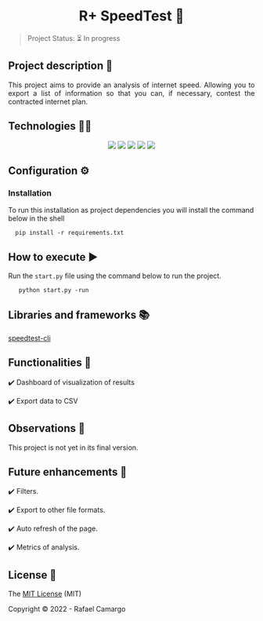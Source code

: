 <h1 align="center">R+ SpeedTest 📶</h1>

> Project Status: ⏳ In progress


## Project description 📝

<p align="justify">
This project aims to provide an analysis of internet speed. Allowing you to export a list of information so that you can, if necessary, contest the contracted internet plan.
</p>

## Technologies 👨‍💻

<p align="center">
  <img src="https://img.shields.io/badge/Python-14354C?style=for-the-badge&logo=python&logoColor=white"/>
  <img src="https://img.shields.io/badge/Django-092E20?style=for-the-badge&logo=django&logoColor=white"/>
  <img src="https://img.shields.io/badge/JavaScript-F7DF1E?style=for-the-badge&logo=javascript&logoColor=black"/>
  <img src="https://img.shields.io/badge/Bootstrap-563D7C?style=for-the-badge&logo=bootstrap&logoColor=white"/>
  <img src="https://img.shields.io/badge/SQLite3-07405E?style=for-the-badge&logo=sqlite&logoColor=white"/>
</p>

## Configuration ⚙️

### Installation

To run this installation as project dependencies you will install the command below in the shell

```shell
  pip install -r requirements.txt
```

## How to execute ▶️

Run the `start.py` file using the command below to run the project.

```shell
   python start.py -run
```

## Libraries and frameworks 📚

[speedtest-cli](https://github.com/sivel/speedtest-cli)

## Functionalities 🔧

✔️ Dashboard of visualization of results

✔️ Export data to CSV

## Observations 👀

This project is not yet in its final version.

## Future enhancements 🚀

✔️ Filters.

✔️ Export to other file formats.

✔️ Auto refresh of the page.

✔️ Metrics of analysis.

## License 🔑

The [MIT License](https://github.com/rafandoo/SpeedTestRplus/blob/d0e74a747e38b09006aa18de078717f5336c61c1/LICENSE) (MIT)

Copyright :copyright: 2022 - Rafael Camargo

